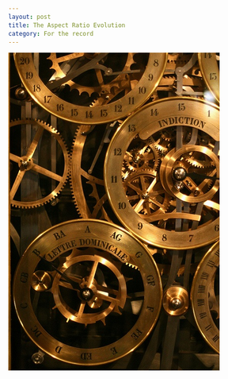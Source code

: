 ```yaml
---
layout: post
title: The Aspect Ratio Evolution
category: For the record
---
```


![set](/images/gear.jpg)









